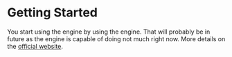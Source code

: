 # Getting Started

You start using the engine by using the engine.
That will probably be in future as the engine is capable of doing not much right now.
More details on the [official website](https://pengine.bss.design).